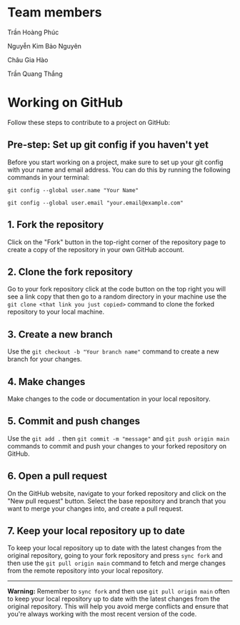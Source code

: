 # Team members

Trần Hoàng Phúc

Nguyễn Kim Bảo Nguyên

Châu Gia Hào

Trần Quang Thắng

# Working on GitHub

Follow these steps to contribute to a project on GitHub:

## Pre-step: Set up git config if you haven't yet

Before you start working on a project, make sure to set up your git config with your name and email address. You can do this by running the following commands in your terminal:

`git config --global user.name "Your Name"`

`git config --global user.email "your.email@example.com"`

## 1. Fork the repository

Click on the "Fork" button in the top-right corner of the repository page to create a copy of the repository in your own GitHub account.

## 2. Clone the fork repository

Go to your fork repository click at the code button on the top right you will see a link copy that then go to a random directory in your machine use the `git clone <that link you just copied>` command to clone the forked repository to your local machine.

## 3. Create a new branch

Use the `git checkout -b "Your branch name"` command to create a new branch for your changes.

## 4. Make changes

Make changes to the code or documentation in your local repository.

## 5. Commit and push changes

Use the `git add .` then `git commit -m "message"` and `git push origin main` commands to commit and push your changes to your forked repository on GitHub.

## 6. Open a pull request

On the GitHub website, navigate to your forked repository and click on the "New pull request" button. Select the base repository and branch that you want to merge your changes into, and create a pull request.

## 7. Keep your local repository up to date

To keep your local repository up to date with the latest changes from the original repository, going to your fork repository and press `sync fork` and then use the `git pull origin main` command to fetch and merge changes from the remote repository into your local repository.

---

**Warning:** Remember to `sync fork` and then use `git pull origin main` often to keep your local repository up to date with the latest changes from the original repository. This will help you avoid merge conflicts and ensure that you're always working with the most recent version of the code.
